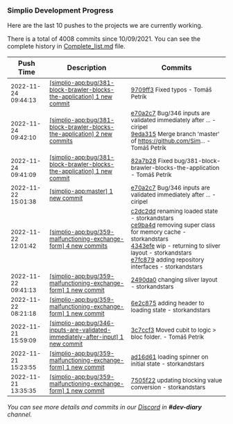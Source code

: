 
### Simplio Development Progress

Here are the last 10 pushes to the projects we are currently working.

There is a total of 4008 commits since 10/09/2021. You can see the complete history in
 [Complete_list.md](Complete_list.md) file.

| Push Time | Description | Commits |
| --- | --- | --- |
| <sub>2022-11-24 09:44:13</sub> | <sub>[[simplio-app:bug/381\-block\-brawler\-blocks\-the\-application] 1 new commit](https://github.com/SimplioOfficial/simplio-app/commit/9709ff3fdd62eea9808a673453ef04d4f3c3c92f)</sub> | <sub>[9709ff3](https://github.com/SimplioOfficial/simplio-app/commit/9709ff3fdd62eea9808a673453ef04d4f3c3c92f) Fixed typos - Tomáš Petrík</sub> |
| <sub>2022-11-24 09:42:10</sub> | <sub>[[simplio-app:bug/381\-block\-brawler\-blocks\-the\-application] 2 new commits](https://github.com/SimplioOfficial/simplio-app/compare/82a7b28356f8...9eda31575537)</sub> | <sub>[e70a2c7](https://github.com/SimplioOfficial/simplio-app/commit/e70a2c7662859632e0d255447cca3e5f6bf3379d) Bug/346 inputs are validated immediately after ... - ciripel<br>[9eda315](https://github.com/SimplioOfficial/simplio-app/commit/9eda315755377a14309928d26dadc0bfea3558c5) Merge branch 'master' of https://github.com/Sim... - Tomáš Petrík</sub> |
| <sub>2022-11-24 09:41:09</sub> | <sub>[[simplio-app:bug/381\-block\-brawler\-blocks\-the\-application] 1 new commit](https://github.com/SimplioOfficial/simplio-app/commit/82a7b28356f812d0b52f2e6120c802cad13746ca)</sub> | <sub>[82a7b28](https://github.com/SimplioOfficial/simplio-app/commit/82a7b28356f812d0b52f2e6120c802cad13746ca) Fixed bug/381-block-brawler-blocks-the-application - Tomáš Petrík</sub> |
| <sub>2022-11-22 15:01:38</sub> | <sub>[[simplio-app:master] 1 new commit](https://github.com/SimplioOfficial/simplio-app/commit/e70a2c7662859632e0d255447cca3e5f6bf3379d)</sub> | <sub>[e70a2c7](https://github.com/SimplioOfficial/simplio-app/commit/e70a2c7662859632e0d255447cca3e5f6bf3379d) Bug/346 inputs are validated immediately after ... - ciripel</sub> |
| <sub>2022-11-22 12:01:42</sub> | <sub>[[simplio-app:bug/359\-malfunctioning\-exchange\-form] 4 new commits](https://github.com/SimplioOfficial/simplio-app/compare/2490da0f16d9...e7fc87962c23)</sub> | <sub>[c2dc2dd](https://github.com/SimplioOfficial/simplio-app/commit/c2dc2dd9d14a55e2cf31c612833a5b9a4ad2e45f) renaming loaded state - storkandstars<br>[ce9ba4d](https://github.com/SimplioOfficial/simplio-app/commit/ce9ba4d738e3037f6e8f1f4fbdeaec031ac32b5e) removing super class for memory cache - storkandstars<br>[4343efe](https://github.com/SimplioOfficial/simplio-app/commit/4343efe0ac0a28164814dafc6c1d8137da47abc2) wip - returning to sliver layout - storkandstars<br>[e7fc879](https://github.com/SimplioOfficial/simplio-app/commit/e7fc87962c23b01fb2bc8ea4e49a799b65e6bc9d) adding repository interfaces - storkandstars</sub> |
| <sub>2022-11-22 09:41:13</sub> | <sub>[[simplio-app:bug/359\-malfunctioning\-exchange\-form] 1 new commit](https://github.com/SimplioOfficial/simplio-app/commit/2490da0f16d9479bdaeb4191c3bab82bb3e69ad7)</sub> | <sub>[2490da0](https://github.com/SimplioOfficial/simplio-app/commit/2490da0f16d9479bdaeb4191c3bab82bb3e69ad7) changing sliver layout - storkandstars</sub> |
| <sub>2022-11-22 08:21:18</sub> | <sub>[[simplio-app:bug/359\-malfunctioning\-exchange\-form] 1 new commit](https://github.com/SimplioOfficial/simplio-app/commit/6e2c875b9c10927931914aef635ce1481805e3e8)</sub> | <sub>[6e2c875](https://github.com/SimplioOfficial/simplio-app/commit/6e2c875b9c10927931914aef635ce1481805e3e8) adding header to loading state - storkandstars</sub> |
| <sub>2022-11-21 15:59:09</sub> | <sub>[[simplio-app:bug/346\-inputs\-are\-validated\-immediately\-after\-input] 1 new commit](https://github.com/SimplioOfficial/simplio-app/commit/3c7ccf379a3bdbd91426cff24a4bf68aa44c5a07)</sub> | <sub>[3c7ccf3](https://github.com/SimplioOfficial/simplio-app/commit/3c7ccf379a3bdbd91426cff24a4bf68aa44c5a07) Moved cubit to logic > bloc folder. - Tomáš Petrík</sub> |
| <sub>2022-11-21 15:23:55</sub> | <sub>[[simplio-app:bug/359\-malfunctioning\-exchange\-form] 1 new commit](https://github.com/SimplioOfficial/simplio-app/commit/ad16d6196ca01d9137042473dda836eca6139b88)</sub> | <sub>[ad16d61](https://github.com/SimplioOfficial/simplio-app/commit/ad16d6196ca01d9137042473dda836eca6139b88) loading spinner on initial state - storkandstars</sub> |
| <sub>2022-11-21 13:35:35</sub> | <sub>[[simplio-app:bug/359\-malfunctioning\-exchange\-form] 1 new commit](https://github.com/SimplioOfficial/simplio-app/commit/7505f229e32adfdac868ab3f1d8ad0470cc02b6e)</sub> | <sub>[7505f22](https://github.com/SimplioOfficial/simplio-app/commit/7505f229e32adfdac868ab3f1d8ad0470cc02b6e) updating blocking value conversion - storkandstars</sub> |

_You can see more details and commits in our [Discord](https://discord.gg/aKhjuwZmdP) in **#dev-diary** channel._
